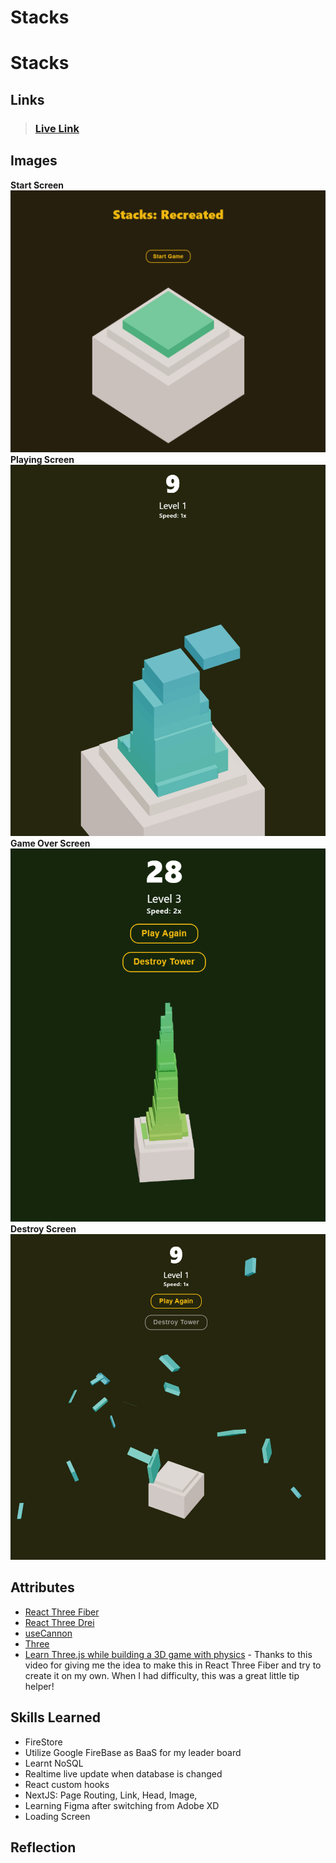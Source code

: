 # Stacks

# Stacks

## Links
> ### [Live Link](https://stacks-iota.vercel.app/)

## Images 
**Start Screen**
![image](public/screenshots/start.png)
**Playing Screen**
![image](public/screenshots/playing.png)
**Game Over Screen**
![image](public/screenshots/gameover.png)
**Destroy Screen**
![image](public/screenshots/destroy.png)


## Attributes
- [React Three Fiber](https://github.com/pmndrs/react-three-fiber) 
- [React Three Drei](https://github.com/pmndrs/drei) 
- [useCannon](hhttps://github.com/pmndrs/use-cannon) 
- [Three](https://threejs.org//) 
- [Learn Three.js while building a 3D game with physics](https://www.youtube.com/watch?v=hBiGFpBle7E&t=1929s) - Thanks to this video for giving me the idea to make this in React Three Fiber and try to create it on my own. When I had difficulty, this was a great little tip helper!




## Skills Learned
* FireStore
* Utilize Google FireBase as BaaS for my leader board
* Learnt NoSQL
* Realtime live update when database is changed
* React custom hooks
* NextJS: Page Routing, Link, Head, Image,
* Learning Figma after switching from Adobe XD
* Loading Screen 

## Reflection
